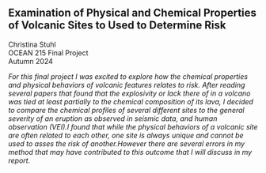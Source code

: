 ## Examination of Physical and Chemical Properties of Volcanic Sites to Used to Determine Risk

Christina Stuhl  
OCEAN 215 Final Project  
Autumn 2024  

*For this final project I was excited to explore how the chemical properties and physical behaviors of volcanic features relates to risk. After reading several papers that found that the explosivity or lack there of in a volcano was tied at least partially to the chemical composition of its lava, I decided to compare the chemical profiles of several different sites to the general severity of an eruption as observed in seismic data, and human observation (VEI).I found that while the physical behaviors of a volcanic site are often related to each other, one site is always unique and cannot be used to asses the risk of another.However there are several errors in my method that may have contributed to this outcome that I will discuss in my report.*